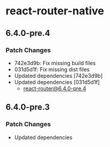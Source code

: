 # react-router-native

## 6.4.0-pre.4

### Patch Changes

- 742e3d9b: Fix missing build files
- 031d5d1f: Fix missing dist files
- Updated dependencies [742e3d9b]
- Updated dependencies [031d5d1f]
  - react-router@6.4.0-pre.4

## 6.4.0-pre.3

### Patch Changes

- Updated dependencies
